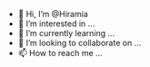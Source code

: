 - 👋 Hi, I’m @Hiramia
- 👀 I’m interested in ...
- 🌱 I’m currently learning ...
- 💞️ I’m looking to collaborate on ...
- 📫 How to reach me ...

<!---
Hiramia/Hiramia is a ✨ special ✨ repository because its `README.md` (this file) appears on your GitHub profile.
You can click the Preview link to take a look at your changes.
--->
